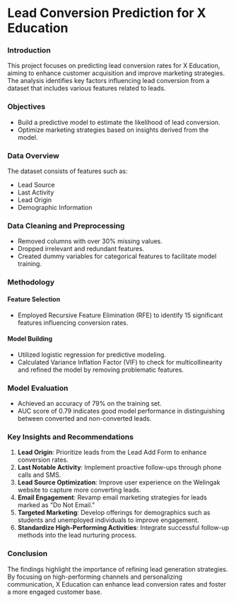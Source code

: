 # Lead Conversion Prediction for X Education

### Introduction
This project focuses on predicting lead conversion rates for X Education, aiming to enhance customer acquisition and improve marketing strategies. The analysis identifies key factors influencing lead conversion from a dataset that includes various features related to leads.

### Objectives
- Build a predictive model to estimate the likelihood of lead conversion.  
- Optimize marketing strategies based on insights derived from the model.  

### Data Overview
The dataset consists of features such as:
- Lead Source  
- Last Activity  
- Lead Origin  
- Demographic Information  

### Data Cleaning and Preprocessing
- Removed columns with over 30% missing values.  
- Dropped irrelevant and redundant features.  
- Created dummy variables for categorical features to facilitate model training.  

### Methodology
#### Feature Selection
- Employed Recursive Feature Elimination (RFE) to identify 15 significant features influencing conversion rates.  

#### Model Building
- Utilized logistic regression for predictive modeling.  
- Calculated Variance Inflation Factor (VIF) to check for multicollinearity and refined the model by removing problematic features.  

### Model Evaluation
- Achieved an accuracy of 79% on the training set.  
- AUC score of 0.79 indicates good model performance in distinguishing between converted and non-converted leads.  

### Key Insights and Recommendations
1. **Lead Origin**: Prioritize leads from the Lead Add Form to enhance conversion rates.  
2. **Last Notable Activity**: Implement proactive follow-ups through phone calls and SMS.  
3. **Lead Source Optimization**: Improve user experience on the Welingak website to capture more converting leads.  
4. **Email Engagement**: Revamp email marketing strategies for leads marked as "Do Not Email."  
5. **Targeted Marketing**: Develop offerings for demographics such as students and unemployed individuals to improve engagement.  
6. **Standardize High-Performing Activities**: Integrate successful follow-up methods into the lead nurturing process.  

### Conclusion
The findings highlight the importance of refining lead generation strategies. By focusing on high-performing channels and personalizing communication, X Education can enhance lead conversion rates and foster a more engaged customer base.  


